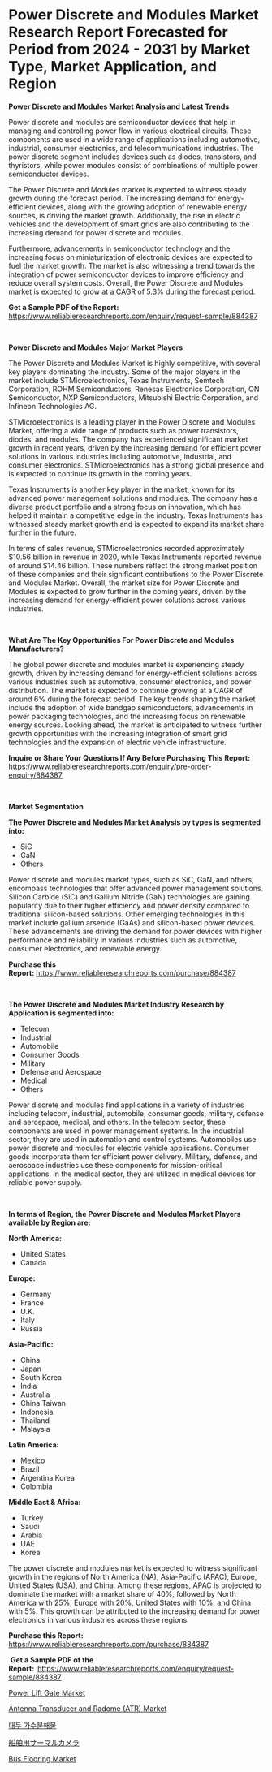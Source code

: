 <p><h1>Power Discrete and Modules Market Research Report Forecasted for Period from 2024 -  2031 by Market Type, Market Application, and Region</h1></p><p><strong>Power Discrete and Modules Market Analysis and Latest Trends</strong></p>
<p><p>Power discrete and modules are semiconductor devices that help in managing and controlling power flow in various electrical circuits. These components are used in a wide range of applications including automotive, industrial, consumer electronics, and telecommunications industries. The power discrete segment includes devices such as diodes, transistors, and thyristors, while power modules consist of combinations of multiple power semiconductor devices.</p><p>The Power Discrete and Modules market is expected to witness steady growth during the forecast period. The increasing demand for energy-efficient devices, along with the growing adoption of renewable energy sources, is driving the market growth. Additionally, the rise in electric vehicles and the development of smart grids are also contributing to the increasing demand for power discrete and modules.</p><p>Furthermore, advancements in semiconductor technology and the increasing focus on miniaturization of electronic devices are expected to fuel the market growth. The market is also witnessing a trend towards the integration of power semiconductor devices to improve efficiency and reduce overall system costs. Overall, the Power Discrete and Modules market is expected to grow at a CAGR of 5.3% during the forecast period.</p></p>
<p><strong>Get a Sample PDF of the Report:&nbsp;</strong> <a href="https://www.reliableresearchreports.com/enquiry/request-sample/884387">https://www.reliableresearchreports.com/enquiry/request-sample/884387</a></p>
<p>&nbsp;</p>
<p><strong>Power Discrete and Modules Major Market Players</strong></p>
<p><p>The Power Discrete and Modules Market is highly competitive, with several key players dominating the industry. Some of the major players in the market include STMicroelectronics, Texas Instruments, Semtech Corporation, ROHM Semiconductors, Renesas Electronics Corporation, ON Semiconductor, NXP Semiconductors, Mitsubishi Electric Corporation, and Infineon Technologies AG.</p><p>STMicroelectronics is a leading player in the Power Discrete and Modules Market, offering a wide range of products such as power transistors, diodes, and modules. The company has experienced significant market growth in recent years, driven by the increasing demand for efficient power solutions in various industries including automotive, industrial, and consumer electronics. STMicroelectronics has a strong global presence and is expected to continue its growth in the coming years.</p><p>Texas Instruments is another key player in the market, known for its advanced power management solutions and modules. The company has a diverse product portfolio and a strong focus on innovation, which has helped it maintain a competitive edge in the industry. Texas Instruments has witnessed steady market growth and is expected to expand its market share further in the future.</p><p>In terms of sales revenue, STMicroelectronics recorded approximately $10.56 billion in revenue in 2020, while Texas Instruments reported revenue of around $14.46 billion. These numbers reflect the strong market position of these companies and their significant contributions to the Power Discrete and Modules Market. Overall, the market size for Power Discrete and Modules is expected to grow further in the coming years, driven by the increasing demand for energy-efficient power solutions across various industries.</p></p>
<p>&nbsp;</p>
<p><strong>What Are The Key Opportunities For Power Discrete and Modules Manufacturers?</strong></p>
<p><p>The global power discrete and modules market is experiencing steady growth, driven by increasing demand for energy-efficient solutions across various industries such as automotive, consumer electronics, and power distribution. The market is expected to continue growing at a CAGR of around 6% during the forecast period. The key trends shaping the market include the adoption of wide bandgap semiconductors, advancements in power packaging technologies, and the increasing focus on renewable energy sources. Looking ahead, the market is anticipated to witness further growth opportunities with the increasing integration of smart grid technologies and the expansion of electric vehicle infrastructure.</p></p>
<p><strong>Inquire or Share Your Questions If Any Before Purchasing This Report:</strong> <a href="https://www.reliableresearchreports.com/enquiry/pre-order-enquiry/884387">https://www.reliableresearchreports.com/enquiry/pre-order-enquiry/884387</a></p>
<p>&nbsp;</p>
<p><strong>Market Segmentation</strong></p>
<p><strong>The Power Discrete and Modules Market Analysis by types is segmented into:</strong></p>
<p><ul><li>SiC</li><li>GaN</li><li>Others</li></ul></p>
<p><p>Power discrete and modules market types, such as SiC, GaN, and others, encompass technologies that offer advanced power management solutions. Silicon Carbide (SiC) and Gallium Nitride (GaN) technologies are gaining popularity due to their higher efficiency and power density compared to traditional silicon-based solutions. Other emerging technologies in this market include gallium arsenide (GaAs) and silicon-based power devices. These advancements are driving the demand for power devices with higher performance and reliability in various industries such as automotive, consumer electronics, and renewable energy.</p></p>
<p><strong>Purchase this Report:&nbsp;</strong><a href="https://www.reliableresearchreports.com/purchase/884387">https://www.reliableresearchreports.com/purchase/884387</a></p>
<p>&nbsp;</p>
<p><strong>The Power Discrete and Modules Market Industry Research by Application is segmented into:</strong></p>
<p><ul><li>Telecom</li><li>Industrial</li><li>Automobile</li><li>Consumer Goods</li><li>Military</li><li>Defense and Aerospace</li><li>Medical</li><li>Others</li></ul></p>
<p><p>Power discrete and modules find applications in a variety of industries including telecom, industrial, automobile, consumer goods, military, defense and aerospace, medical, and others. In the telecom sector, these components are used in power management systems. In the industrial sector, they are used in automation and control systems. Automobiles use power discrete and modules for electric vehicle applications. Consumer goods incorporate them for efficient power delivery. Military, defense, and aerospace industries use these components for mission-critical applications. In the medical sector, they are utilized in medical devices for reliable power supply.</p></p>
<p>&nbsp;</p>
<p><strong>In terms of Region, the Power Discrete and Modules Market Players available by Region are:</strong></p>
<p>
    <p> <strong> North America: </strong>
        <ul>
            <li>United States</li>
            <li>Canada</li>
        </ul>
        </p> 
    <p> <strong> Europe: </strong>
        <ul>
            <li>Germany</li>
            <li>France</li>
            <li>U.K.</li>
            <li>Italy</li>
            <li>Russia</li>
        </ul>
        </p> 
    <p> <strong> Asia-Pacific: </strong>
        <ul>
            <li>China</li>
            <li>Japan</li>
            <li>South Korea</li>
            <li>India</li>
            <li>Australia</li>
            <li>China Taiwan</li>
            <li>Indonesia</li>
            <li>Thailand</li>
            <li>Malaysia</li>
        </ul>
        </p> 
    <p> <strong> Latin America: </strong>
        <ul>
            <li>Mexico</li>
            <li>Brazil</li>
            <li>Argentina Korea</li>
            <li>Colombia</li>
        </ul>
        </p> 
    <p> <strong> Middle East & Africa: </strong>
        <ul>
            <li>Turkey</li>
            <li>Saudi</li>
            <li>Arabia</li>
            <li>UAE</li>
            <li>Korea</li>
        </ul>
    </p>
    </p>
<p><p>The power discrete and modules market is expected to witness significant growth in the regions of North America (NA), Asia-Pacific (APAC), Europe, United States (USA), and China. Among these regions, APAC is projected to dominate the market with a market share of 40%, followed by North America with 25%, Europe with 20%, United States with 10%, and China with 5%. This growth can be attributed to the increasing demand for power electronics in various industries across these regions.</p></p>
<p><strong>Purchase this Report: </strong><a href="https://www.reliableresearchreports.com/purchase/884387">https://www.reliableresearchreports.com/purchase/884387</a></p>
<p>&nbsp;<strong>Get a Sample PDF of the Report:&nbsp;&nbsp;</strong><a href="https://www.reliableresearchreports.com/enquiry/request-sample/884387">https://www.reliableresearchreports.com/enquiry/request-sample/884387</a></p>
<p><strong></strong></p>
<p><p><a href="https://issuu.com/reportprime-2/docs/power-lift-gate-market-size-2030.pptx">Power Lift Gate Market</a></p><p><a href="https://github.com/juniordelafrance/Market-Research-Report-List-2/blob/main/antenna-transducer-and-radome-atr-market.md">Antenna Transducer and Radome (ATR) Market</a></p><p><a href="https://medium.com/@joananitzsche/%EC%BD%A9-%EA%B0%80%EC%88%98%EB%B6%84%ED%95%B4%EB%AC%BC-%EC%8B%9C%EC%9E%A5-%EA%B7%9C%EB%AA%A8-%EB%B0%8F-%EC%8B%9C%EC%9E%A5-%EB%8F%99%ED%96%A5-%EC%A0%84%EC%B2%B4-%EC%82%B0%EC%97%85-%EA%B0%9C%EC%9A%94-2024%EB%85%84%EB%B6%80%ED%84%B0-2031%EB%85%84%EA%B9%8C%EC%A7%80-8300864d424b">대두 가수분해물</a></p><p><a href="https://github.com/nxboeu02965442/Market-Research-Report-List-1/blob/main/218002712722.md">船舶用サーマルカメラ</a></p><p><a href="https://issuu.com/reportprime-2/docs/bus-flooring-market-size-2030.pptx">Bus Flooring Market</a></p></p>